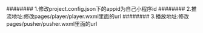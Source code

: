 ######## 1.修改project.config.json下的appid为自己小程序id
######## 2.推流地址:修改pages/player/player.wxml里面的url
######## 3.播放地址:修改pages/pusher/pusher.wxml里面的url
